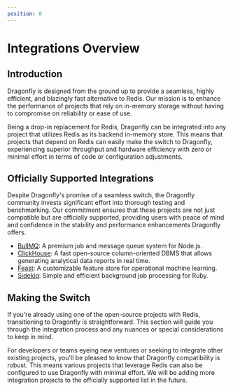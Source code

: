 ```yaml
---
position: 0
---
```


# Integrations Overview

## Introduction

Dragonfly is designed from the ground up to provide a seamless, highly efficient, and blazingly fast alternative to Redis.
Our mission is to enhance the performance of projects that rely on in-memory storage without having to compromise on reliability or ease of use.

Being a drop-in replacement for Redis, Dragonfly can be integrated into any project that utilizes Redis as its backend in-memory store.
This means that projects that depend on Redis can easily make the switch to Dragonfly, experiencing superior throughput and hardware efficiency
with zero or minimal effort in terms of code or configuration adjustments.

## Officially Supported Integrations

Despite Dragonfly's promise of a seamless switch, the Dragonfly community invests significant effort into thorough testing and benchmarking.
Our commitment ensures that these projects are not just compatible but are officially supported,
providing users with peace of mind and confidence in the stability and performance enhancements Dragonfly offers.

- [BullMQ](./bullmq.md): A premium job and message queue system for Node.js.
- [ClickHouse](./clickhouse.md): A fast open-source column-oriented DBMS that allows generating analytical data reports in real time.
- [Feast](./feast.md): A customizable feature store for operational machine learning.
- [Sidekiq](./sidekiq.md): Simple and efficient background job processing for Ruby.

## Making the Switch

If you're already using one of the open-source projects with Redis, transitioning to Dragonfly is straightforward.
This section will guide you through the integration process and any nuances or special considerations to keep in mind.

For developers or teams eyeing new ventures or seeking to integrate other existing projects, you'll be pleased to know that Dragonfly compatibility is robust.
This means various projects that leverage Redis can also be configured to use Dragonfly with minimal effort.
We will be adding more integration projects to the officially supported list in the future.
